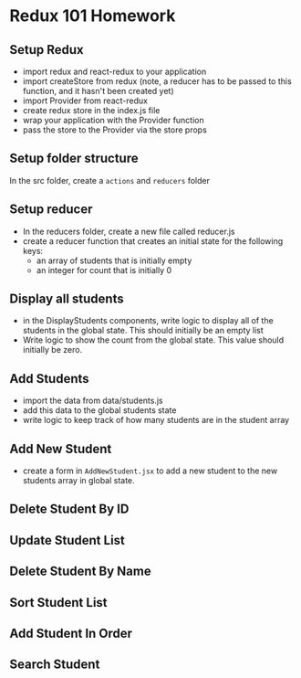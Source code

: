 # Redux 101 Homework

## Setup Redux
- import redux and react-redux to your application
- import createStore from redux (note, a reducer has to be passed to this function, and it hasn't been created yet)
- import Provider from react-redux
- create redux store in the index.js file 
- wrap your application with the Provider function 
- pass the store to the Provider via the store props


## Setup folder structure

In the src folder, create a `actions` and `reducers` folder 

## Setup reducer 
- In the reducers folder, create a new file called reducer.js 
- create a reducer function that creates an initial state for the following keys:
    - an array of students that is initially empty
    - an integer for count that is initially 0

## Display all students
- in the DisplayStudents components, write logic to display all of the students in the global state. This should initially be an empty list
- Write logic to show the count from the global state. This value should initially be zero.


## Add Students

- import the data from data/students.js 
- add this data to the global students state 
- write logic to keep track of how many students are in the student array

## Add New Student 

- create a form in `AddNewStudent.jsx` to add a new student to the new students array in global state.

## Delete Student By ID 

## Update Student List 

## Delete Student By Name

## Sort Student List 

## Add Student In Order 

## Search Student
